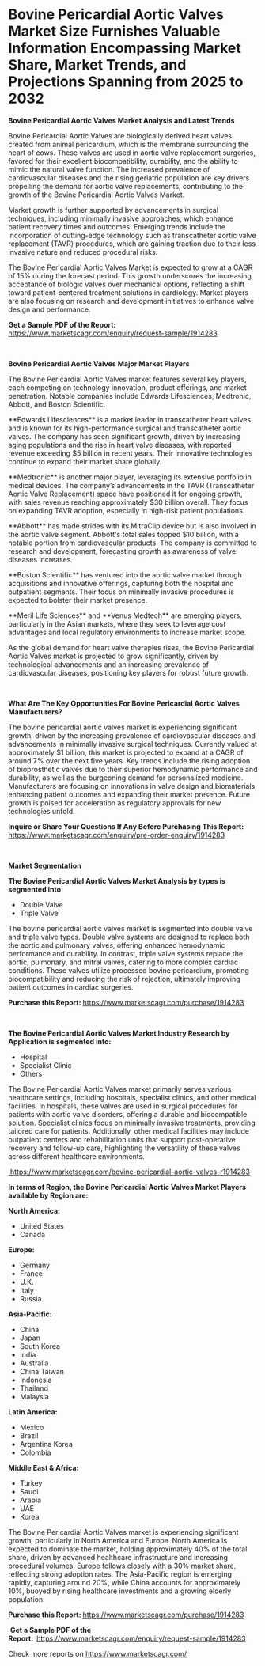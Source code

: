 <p><h1>Bovine Pericardial Aortic Valves Market Size Furnishes Valuable Information Encompassing Market Share, Market Trends, and Projections Spanning from 2025 to 2032</h1></p><p><strong>Bovine Pericardial Aortic Valves Market Analysis and Latest Trends</strong></p>
<p><p>Bovine Pericardial Aortic Valves are biologically derived heart valves created from animal pericardium, which is the membrane surrounding the heart of cows. These valves are used in aortic valve replacement surgeries, favored for their excellent biocompatibility, durability, and the ability to mimic the natural valve function. The increased prevalence of cardiovascular diseases and the rising geriatric population are key drivers propelling the demand for aortic valve replacements, contributing to the growth of the Bovine Pericardial Aortic Valves Market.</p><p>Market growth is further supported by advancements in surgical techniques, including minimally invasive approaches, which enhance patient recovery times and outcomes. Emerging trends include the incorporation of cutting-edge technology such as transcatheter aortic valve replacement (TAVR) procedures, which are gaining traction due to their less invasive nature and reduced procedural risks.</p><p>The Bovine Pericardial Aortic Valves Market is expected to grow at a CAGR of 15% during the forecast period. This growth underscores the increasing acceptance of biologic valves over mechanical options, reflecting a shift toward patient-centered treatment solutions in cardiology. Market players are also focusing on research and development initiatives to enhance valve design and performance.</p></p>
<p><strong>Get a Sample PDF of the Report:&nbsp;</strong> <a href="https://www.marketscagr.com/enquiry/request-sample/1914283?utm_campaign=2470&utm_medium=2&utm_source=Github&utm_content=ia&utm_term=05032025&utm_id=bovine-pericardial-aortic-valves">https://www.marketscagr.com/enquiry/request-sample/1914283</a></p>
<p>&nbsp;</p>
<p><strong>Bovine Pericardial Aortic Valves Major Market Players</strong></p>
<p><p>The Bovine Pericardial Aortic Valves market features several key players, each competing on technology innovation, product offerings, and market penetration. Notable companies include Edwards Lifesciences, Medtronic, Abbott, and Boston Scientific.</p><p>**Edwards Lifesciences** is a market leader in transcatheter heart valves and is known for its high-performance surgical and transcatheter aortic valves. The company has seen significant growth, driven by increasing aging populations and the rise in heart valve diseases, with reported revenue exceeding $5 billion in recent years. Their innovative technologies continue to expand their market share globally.</p><p>**Medtronic** is another major player, leveraging its extensive portfolio in medical devices. The company’s advancements in the TAVR (Transcatheter Aortic Valve Replacement) space have positioned it for ongoing growth, with sales revenue reaching approximately $30 billion overall. They focus on expanding TAVR adoption, especially in high-risk patient populations.</p><p>**Abbott** has made strides with its MitraClip device but is also involved in the aortic valve segment. Abbott's total sales topped $10 billion, with a notable portion from cardiovascular products. The company is committed to research and development, forecasting growth as awareness of valve diseases increases.</p><p>**Boston Scientific** has ventured into the aortic valve market through acquisitions and innovative offerings, capturing both the hospital and outpatient segments. Their focus on minimally invasive procedures is expected to bolster their market presence.</p><p>**Meril Life Sciences** and **Venus Medtech** are emerging players, particularly in the Asian markets, where they seek to leverage cost advantages and local regulatory environments to increase market scope.</p><p>As the global demand for heart valve therapies rises, the Bovine Pericardial Aortic Valves market is projected to grow significantly, driven by technological advancements and an increasing prevalence of cardiovascular diseases, positioning key players for robust future growth.</p></p>
<p>&nbsp;</p>
<p><strong>What Are The Key Opportunities For Bovine Pericardial Aortic Valves Manufacturers?</strong></p>
<p><p>The bovine pericardial aortic valves market is experiencing significant growth, driven by the increasing prevalence of cardiovascular diseases and advancements in minimally invasive surgical techniques. Currently valued at approximately $1 billion, this market is projected to expand at a CAGR of around 7% over the next five years. Key trends include the rising adoption of bioprosthetic valves due to their superior hemodynamic performance and durability, as well as the burgeoning demand for personalized medicine. Manufacturers are focusing on innovations in valve design and biomaterials, enhancing patient outcomes and expanding their market presence. Future growth is poised for acceleration as regulatory approvals for new technologies unfold.</p></p>
<p><strong>Inquire or Share Your Questions If Any Before Purchasing This Report:</strong> <a href="https://www.marketscagr.com/enquiry/pre-order-enquiry/1914283?utm_campaign=2470&utm_medium=2&utm_source=Github&utm_content=ia&utm_term=05032025&utm_id=bovine-pericardial-aortic-valves">https://www.marketscagr.com/enquiry/pre-order-enquiry/1914283</a></p>
<p>&nbsp;</p>
<p><strong>Market Segmentation</strong></p>
<p><strong>The Bovine Pericardial Aortic Valves Market Analysis by types is segmented into:</strong></p>
<p><ul><li>Double Valve</li><li>Triple Valve</li></ul></p>
<p><p>The bovine pericardial aortic valves market is segmented into double valve and triple valve types. Double valve systems are designed to replace both the aortic and pulmonary valves, offering enhanced hemodynamic performance and durability. In contrast, triple valve systems replace the aortic, pulmonary, and mitral valves, catering to more complex cardiac conditions. These valves utilize processed bovine pericardium, promoting biocompatibility and reducing the risk of rejection, ultimately improving patient outcomes in cardiac surgeries.</p></p>
<p><strong>Purchase this Report:&nbsp;</strong><a href="https://www.marketscagr.com/purchase/1914283?utm_campaign=2470&utm_medium=2&utm_source=Github&utm_content=ia&utm_term=05032025&utm_id=bovine-pericardial-aortic-valves">https://www.marketscagr.com/purchase/1914283</a></p>
<p>&nbsp;</p>
<p><strong>The Bovine Pericardial Aortic Valves Market Industry Research by Application is segmented into:</strong></p>
<p><ul><li>Hospital</li><li>Specialist Clinic</li><li>Others</li></ul></p>
<p><p>The Bovine Pericardial Aortic Valves market primarily serves various healthcare settings, including hospitals, specialist clinics, and other medical facilities. In hospitals, these valves are used in surgical procedures for patients with aortic valve disorders, offering a durable and biocompatible solution. Specialist clinics focus on minimally invasive treatments, providing tailored care for patients. Additionally, other medical facilities may include outpatient centers and rehabilitation units that support post-operative recovery and follow-up care, highlighting the versatility of these valves across different healthcare environments.</p></p>
<p><a href="https://www.marketscagr.com/bovine-pericardial-aortic-valves-r1914283?utm_campaign=2470&utm_medium=2&utm_source=Github&utm_content=ia&utm_term=05032025&utm_id=bovine-pericardial-aortic-valves">&nbsp;https://www.marketscagr.com/bovine-pericardial-aortic-valves-r1914283</a></p>
<p><strong>In terms of Region, the Bovine Pericardial Aortic Valves Market Players available by Region are:</strong></p>
<p>
    <p> <strong> North America: </strong>
        <ul>
            <li>United States</li>
            <li>Canada</li>
        </ul>
        </p> 
    <p> <strong> Europe: </strong>
        <ul>
            <li>Germany</li>
            <li>France</li>
            <li>U.K.</li>
            <li>Italy</li>
            <li>Russia</li>
        </ul>
        </p> 
    <p> <strong> Asia-Pacific: </strong>
        <ul>
            <li>China</li>
            <li>Japan</li>
            <li>South Korea</li>
            <li>India</li>
            <li>Australia</li>
            <li>China Taiwan</li>
            <li>Indonesia</li>
            <li>Thailand</li>
            <li>Malaysia</li>
        </ul>
        </p> 
    <p> <strong> Latin America: </strong>
        <ul>
            <li>Mexico</li>
            <li>Brazil</li>
            <li>Argentina Korea</li>
            <li>Colombia</li>
        </ul>
        </p> 
    <p> <strong> Middle East & Africa: </strong>
        <ul>
            <li>Turkey</li>
            <li>Saudi</li>
            <li>Arabia</li>
            <li>UAE</li>
            <li>Korea</li>
        </ul>
    </p>
    </p>
<p><p>The Bovine Pericardial Aortic Valves market is experiencing significant growth, particularly in North America and Europe. North America is expected to dominate the market, holding approximately 40% of the total share, driven by advanced healthcare infrastructure and increasing procedural volumes. Europe follows closely with a 30% market share, reflecting strong adoption rates. The Asia-Pacific region is emerging rapidly, capturing around 20%, while China accounts for approximately 10%, buoyed by rising healthcare investments and a growing elderly population.</p></p>
<p><strong>Purchase this Report: </strong><a href="https://www.marketscagr.com/purchase/1914283?utm_campaign=2470&utm_medium=2&utm_source=Github&utm_content=ia&utm_term=05032025&utm_id=bovine-pericardial-aortic-valves">https://www.marketscagr.com/purchase/1914283</a></p>
<p>&nbsp;<strong>Get a Sample PDF of the Report:&nbsp;&nbsp;</strong><a href="https://www.marketscagr.com/enquiry/request-sample/1914283?utm_campaign=2470&utm_medium=2&utm_source=Github&utm_content=ia&utm_term=05032025&utm_id=bovine-pericardial-aortic-valves">https://www.marketscagr.com/enquiry/request-sample/1914283</a></p>
<p><strong></strong></p>
<p>Check more reports on <a href="https://www.marketscagr.com/?utm_campaign=2470&utm_medium=2&utm_source=Github&utm_content=ia&utm_term=05032025&utm_id=bovine-pericardial-aortic-valves">https://www.marketscagr.com/</a></p>